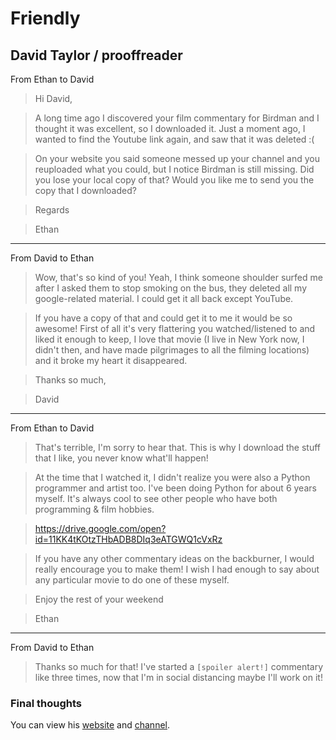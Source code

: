 # Friendly

## David Taylor / prooffreader

From Ethan to David

> Hi David,

> A long time ago I discovered your film commentary for Birdman and I thought it was excellent, so I downloaded it. Just a moment ago, I wanted to find the Youtube link again, and saw that it was deleted :(

> On your website you said someone messed up your channel and you reuploaded what you could, but I notice Birdman is still missing. Did you lose your local copy of that? Would you like me to send you the copy that I downloaded?

> Regards

> Ethan

---

From David to Ethan

> Wow, that's so kind of you! Yeah, I think someone shoulder surfed me after I asked them to stop smoking on the bus, they deleted all my google-related material. I could get it all back except YouTube.

> If you have a copy of that and could get it to me it would be so awesome! First of all it's very flattering you watched/listened to and liked it enough to keep, I love that movie (I live in New York now, I didn't then, and have made pilgrimages to all the filming locations) and it broke my heart it disappeared.

> Thanks so much,

> David

---

From Ethan to David

> That's terrible, I'm sorry to hear that. This is why I download the stuff that I like, you never know what'll happen!

> At the time that I watched it, I didn't realize you were also a Python programmer and artist too. I've been doing Python for about 6 years myself. It's always cool to see other people who have both programming & film hobbies.

> https://drive.google.com/open?id=11KK4tKOtzTHbADB8DIq3eATGWQ1cVxRz

> If you have any other commentary ideas on the backburner, I would really encourage you to make them! I wish I had enough to say about any particular movie to do one of these myself.

> Enjoy the rest of your weekend

> Ethan

---

From David to Ethan

> Thanks so much for that! I've started a `[spoiler alert!]` commentary like three times, now that I'm in social distancing maybe I'll work on it!

### Final thoughts

You can view his [website](https://dtdata.io) and [channel](https://www.youtube.com/channel/UC-RdjX60HcOb-DtgU89AzXA/videos).
